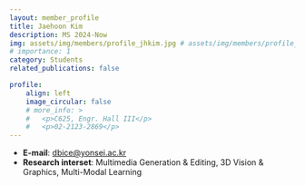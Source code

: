 ```yaml
---
layout: member_profile
title: Jaehoon Kim
description: MS 2024-Now
img: assets/img/members/profile_jhkim.jpg # assets/img/members/profile_jykim.jpg
# importance: 1
category: Students
related_publications: false

profile:
    align: left
    image_circular: false
    # more_info: >
    #   <p>C625, Engr. Hall III</p>
    #   <p>02-2123-2869</p>
---
```


- **E-mail**: dbice@yonsei.ac.kr
- **Research interset**: Multimedia Generation & Editing, 3D Vision & Graphics, Multi-Modal Learning

